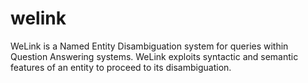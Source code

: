 # welink
WeLink is a Named Entity Disambiguation system for queries within Question Answering systems. WeLink exploits syntactic and semantic features of an entity to proceed to its disambiguation. 

